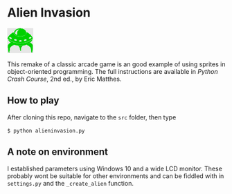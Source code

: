 # Alien Invasion
![](img/alien.bmp)

This remake of a classic arcade game is an good example of using sprites in object-oriented programming. The full instructions are available in *Python Crash Course*, 2nd ed., by Eric Matthes.

## How to play

After cloning this repo, navigate to the `src` folder, then type

```
$ python alieninvasion.py
```
## A note on environment

I established parameters using Windows 10 and a wide LCD monitor. These probably wont be suitable for other environments and can be fiddled with in `settings.py` and the `_create_alien` function.
